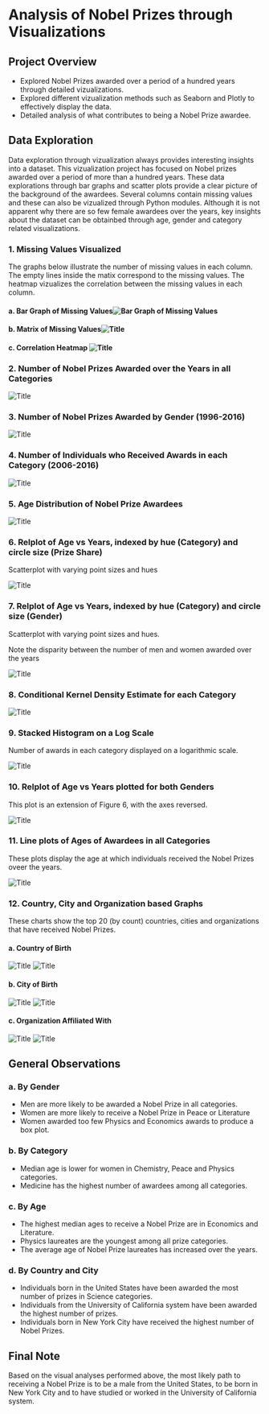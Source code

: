 # Analysis of Nobel Prizes through Visualizations

## Project Overview 

- Explored Nobel Prizes awarded over a period of a hundred years through detailed vizualizations.
- Explored different vizualization methods such as Seaborn and Plotly to effectively display the data.
- Detailed analysis of what contributes to being a Nobel Prize awardee.

## Data Exploration 

Data exploration through vizualization always provides interesting insights into a dataset. This vizualization project has focused on Nobel prizes awarded over a period of more than a hundred years. These data explorations through bar graphs and scatter plots provide a clear picture of the background of the awardees. Several columns contain missing values and these can also be vizualized through Python modules. Although it is not apparent why there are so few female awardees over the years, key insights about the dataset can be obtainbed through age, gender and category related visualizations.

### 1. Missing Values Visualized 

The graphs below illustrate the number of missing values in each column. 
The empty lines inside the matix correspond to the missing values. The heatmap vizualizes the correlation between the missing values in each column.

#### a. Bar Graph of Missing Values![](Images/i.png?raw=true "Bar Graph of Missing Values")
#### b. Matrix of Missing Values![](Images/j.png?raw=true "Title")
#### c. Correlation Heatmap ![](Images/k.png?raw=true "Title")


### 2. Number of Nobel Prizes Awarded over the Years in all Categories

![Title](Images/a.png?raw=true "Title")


### 3. Number of Nobel Prizes Awarded by Gender (1996-2016)

![Title](Images/b.png?raw=true "Title")


### 4. Number of Individuals who Received Awards in each Category (2006-2016)

![Title](Images/c.png?raw=true "Title")

### 5. Age Distribution of Nobel Prize Awardees

![Title](Images/e.png?raw=true "Title")


### 6. Relplot of Age vs Years, indexed by hue (Category) and circle size (Prize Share)
Scatterplot with varying point sizes and hues

![Title](Images/f.png?raw=true "Title")


### 7. Relplot of Age vs Years, indexed by hue (Category) and circle size (Gender)
Scatterplot with varying point sizes and hues.

Note the disparity between the number of men and women awarded over the years

![Title](Images/g.png?raw=true "Title")

### 8. Conditional Kernel Density Estimate for each Category

![Title](Images/h.png?raw=true "Title")

### 9. Stacked Histogram on a Log Scale
Number of awards in each category displayed on a logarithmic scale.

![Title](Images/l.png?raw=true "Title")

### 10. Relplot of Age vs Years plotted for both Genders 
This plot is an extension of Figure 6, with the axes reversed.

![Title](Images/m.png?raw=true "Title")


### 11. Line plots of Ages of Awardees in all Categories
These plots display the age at which individuals received the Nobel Prizes oveer the years. 

![Title](Images/a3.png?raw=true "Title")

### 12. Country, City and Organization based Graphs
These charts show the top 20 (by count) countries, cities and organizations that have received Nobel Prizes.

#### a. Country of Birth 

![Title](Images/b1.png?raw=true "Title") 
![Title](Images/a11.png?raw=true "Title") 

#### b. City of Birth

![Title](Images/b2.png?raw=true "Title") 
![Title](Images/a12.png?raw=true "Title") 

#### c. Organization Affiliated With 

![Title](Images/b3.png?raw=true "Title")
![Title](Images/a13.png?raw=true "Title") 

## General Observations 

### a. By Gender 

- Men are more likely to be awarded a Nobel Prize in all categories.
- Women are more likely to receive a Nobel Prize in Peace or Literature
- Women awarded too few Physics and Economics awards to produce a box plot. 


### b. By Category

- Median age is lower for women in Chemistry, Peace and Physics categories.
- Medicine has the highest number of awardees among all categories. 


### c. By Age 

- The highest median ages to receive a Nobel Prize are in Economics and Literature.
- Physics laureates are the youngest among all prize categories.
- The average age of Nobel Prize laureates has increased over the years. 


### d. By Country and City

- Individuals born in the United States have been awarded the most number of prizes in Science categories.
- Individuals from the University of California system have been awarded the highest number of prizes.
- Individuals born in New York City have received the highest number of Nobel Prizes.


## Final Note 

Based on the visual analyses performed above, the most likely path to receiving a Nobel Prize is to be a male from the United States, to be born in New York City and to have studied or worked in the University of California system. 




